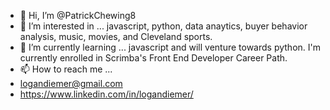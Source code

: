- 👋 Hi, I’m @PatrickChewing8
- 👀 I’m interested in ... javascript, python, data anaytics, buyer behavior analysis, music, movies, and Cleveland sports.
- 🌱 I’m currently learning ... javascript and will venture towards python. I'm currently enrolled in Scrimba's Front End Developer Career Path.
- 📫 How to reach me ... 
-   logandiemer@gmail.com 
-   https://www.linkedin.com/in/logandiemer/
